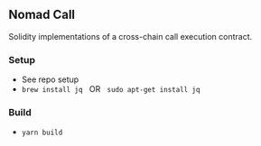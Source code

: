 ## Nomad Call

Solidity implementations of a cross-chain call execution contract.

### Setup

- See repo setup
- `brew install jq` &nbsp; OR &nbsp; `sudo apt-get install jq`

### Build

- `yarn build`
